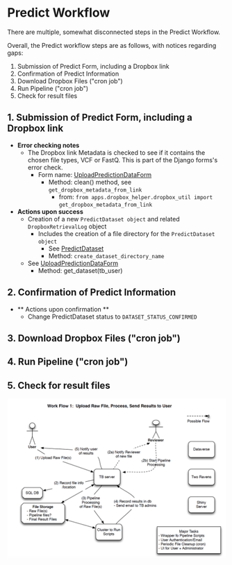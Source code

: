 # Predict Workflow

There are multiple, somewhat disconnected steps in the Predict Workflow.

Overall, the Predict workflow steps are as follows, with notices regarding gaps:

  1. Submission of Predict Form, including a Dropbox link
  2. Confirmation of Predict Information
  3. Download Dropbox Files ("cron job")
  4. Run Pipeline ("cron job")
  5. Check for result files


## 1. Submission of Predict Form, including a Dropbox link

- **Error checking notes**
  - The Dropbox link Metadata is checked to see if it contains
    the chosen file types, VCF or FastQ. This is part of the Django forms's
    error check.
    - Form name: [UploadPredictionDataForm](../gentb_website/tb_website/apps/predict/forms.py#L47)
       - Method: clean() method, see ```get_dropbox_metadata_from_link```
         - from: ```from apps.dropbox_helper.dropbox_util import get_dropbox_metadata_from_link```
- **Actions upon success**
  - Creation of a new ```PredictDataset object``` and related ```DropboxRetrievalLog``` object
    - Includes the creation of a file directory for the ```PredictDataset object```
        - See [PredictDataset](../gentb_website/tb_website/apps/predict/models.py)
        - Method: ```create_dataset_directory_name```
  - See [UploadPredictionDataForm](../gentb_website/tb_website/apps/predict/forms.py)
    - Method: get_dataset(tb_user)

## 2. Confirmation of Predict Information
 - ** Actions upon confirmation **
    - Change PredictDataset status to ```DATASET_STATUS_CONFIRMED```

## 3. Download Dropbox Files ("cron job")

## 4. Run Pipeline ("cron job")

## 5. Check for result files


![predict workflow](images/predict-workflow.png?raw=true "Predict Workflow")

